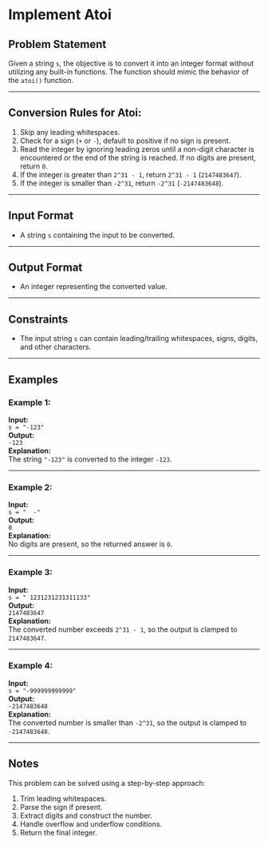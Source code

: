 # Implement Atoi

## Problem Statement

Given a string `s`, the objective is to convert it into an integer format without utilizing any built-in functions. The function should mimic the behavior of the `atoi()` function.

---

## Conversion Rules for Atoi:

1. Skip any leading whitespaces.
2. Check for a sign (`+` or `-`), default to positive if no sign is present.
3. Read the integer by ignoring leading zeros until a non-digit character is encountered or the end of the string is reached. If no digits are present, return `0`.
4. If the integer is greater than `2^31 - 1`, return `2^31 - 1` (`2147483647`).
5. If the integer is smaller than `-2^31`, return `-2^31` (`-2147483648`).

---

## Input Format

- A string `s` containing the input to be converted.

---

## Output Format

- An integer representing the converted value.

---

## Constraints

- The input string `s` can contain leading/trailing whitespaces, signs, digits, and other characters.

---

## Examples

### Example 1:
**Input:**  
`s = "-123"`  
**Output:**  
`-123`  
**Explanation:**  
The string `"-123"` is converted to the integer `-123`.

---

### Example 2:
**Input:**  
`s = "  -"`  
**Output:**  
`0`  
**Explanation:**  
No digits are present, so the returned answer is `0`.

---

### Example 3:
**Input:**  
`s = " 1231231231311133"`  
**Output:**  
`2147483647`  
**Explanation:**  
The converted number exceeds `2^31 - 1`, so the output is clamped to `2147483647`.

---

### Example 4:
**Input:**  
`s = "-999999999999"`  
**Output:**  
`-2147483648`  
**Explanation:**  
The converted number is smaller than `-2^31`, so the output is clamped to `-2147483648`.

---

## Notes

This problem can be solved using a step-by-step approach:
1. Trim leading whitespaces.
2. Parse the sign if present.
3. Extract digits and construct the number.
4. Handle overflow and underflow conditions.
5. Return the final integer.